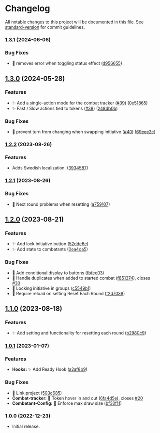 # Changelog

All notable changes to this project will be documented in this file. See [standard-version](https://github.com/conventional-changelog/standard-version) for commit guidelines.

### [1.3.1](https://github.com/fvtt-fria-ligan/yearzero-combat-fvtt/compare/1.3.0...1.3.1) (2024-06-06)


### Bug Fixes

* 🐛 removes error when toggling status effect ([d956655](https://github.com/fvtt-fria-ligan/yearzero-combat-fvtt/commit/d9566557143c73c77b7ffdd651ffec175a496215))

## [1.3.0](https://github.com/fvtt-fria-ligan/yearzero-combat-fvtt/compare/1.2.2...1.3.0) (2024-05-28)


### Features

* ✨ Add a single-action mode for the combat tracker ([#39](https://github.com/fvtt-fria-ligan/yearzero-combat-fvtt/issues/39)) ([0e51865](https://github.com/fvtt-fria-ligan/yearzero-combat-fvtt/commit/0e51865fe08ddbbc523957efe4f831b5994808a7))
* ✨ Fast / Slow actions tied to tokens ([#38](https://github.com/fvtt-fria-ligan/yearzero-combat-fvtt/issues/38)) ([2484b0b](https://github.com/fvtt-fria-ligan/yearzero-combat-fvtt/commit/2484b0b199b329fb5d4a50be70d493dbb2605015))


### Bug Fixes

* 🐛 prevent turn from changing when swapping initiative ([#40](https://github.com/fvtt-fria-ligan/yearzero-combat-fvtt/issues/40)) ([69eee2c](https://github.com/fvtt-fria-ligan/yearzero-combat-fvtt/commit/69eee2cc68694cf37fc9e925c732fa22ed7b71d4))

### [1.2.2](https://github.com/fvtt-fria-ligan/yearzero-combat-fvtt/compare/1.2.1...1.2.2) (2023-08-26)


### Features

* Adds Swedish localization. ([3934587](https://github.com/fvtt-fria-ligan/yearzero-combat-fvtt/commit/3934587347366e051e624f8ab4ec1534491af312))

### [1.2.1](https://github.com/fvtt-fria-ligan/yearzero-combat-fvtt/compare/1.2.0...1.2.1) (2023-08-26)


### Bug Fixes

* 🐛 Next round problems when resetting ([a759107](https://github.com/fvtt-fria-ligan/yearzero-combat-fvtt/commit/a7591073f0212affa093df04fe73ddd0e5554bed))

## [1.2.0](https://github.com/fvtt-fria-ligan/yearzero-combat-fvtt/compare/1.1.0...1.2.0) (2023-08-21)


### Features

* ✨ Add lock initiative button ([52dde6e](https://github.com/fvtt-fria-ligan/yearzero-combat-fvtt/commit/52dde6eb8c4eae851e00d92c4e2bb73ba71b7b61))
* ✨ Add state to combatants ([0ea4da5](https://github.com/fvtt-fria-ligan/yearzero-combat-fvtt/commit/0ea4da5672811cd080c411cf50adc64488a2e454))


### Bug Fixes

* 🐛 Add conditional display to buttons ([fbfce03](https://github.com/fvtt-fria-ligan/yearzero-combat-fvtt/commit/fbfce0310f9f2b11ecd78c4be320ce516df9e9d7))
* 🐛 Handle duplicates when added to started combat ([f851374](https://github.com/fvtt-fria-ligan/yearzero-combat-fvtt/commit/f85137419e4bb8bc76b5e1219123569bd0b4bf71)), closes [#30](https://github.com/fvtt-fria-ligan/yearzero-combat-fvtt/issues/30)
* 🐛 Locking initiative in groups ([c5549b1](https://github.com/fvtt-fria-ligan/yearzero-combat-fvtt/commit/c5549b182db8eefab543379e0b785efa1dfb2977))
* 🐛 Require reload on setting Reset Each Round ([f2d7038](https://github.com/fvtt-fria-ligan/yearzero-combat-fvtt/commit/f2d7038bb0f3e4930e3b03239e14211a397a9f03))

## [1.1.0](https://github.com/fvtt-fria-ligan/yearzero-combat-fvtt/compare/1.0.1...1.1.0) (2023-08-18)


### Features

* ✨ Add setting and functionality for resetting each round ([b2980c9](https://github.com/fvtt-fria-ligan/yearzero-combat-fvtt/commit/b2980c961977231d0af76cac2daabc076ecb669b))

### [1.0.1](https://github.com/fvtt-fria-ligan/yearzero-combat-fvtt/compare/1.0.0...1.0.1) (2023-01-07)


### Features

* **Hooks:** ✨ Add Ready Hook ([a2af8b9](https://github.com/fvtt-fria-ligan/yearzero-combat-fvtt/commit/a2af8b9dd156cded2b7c58e969a947e86017bd9a))


### Bug Fixes

* 🐛 Link project ([503c685](https://github.com/fvtt-fria-ligan/yearzero-combat-fvtt/commit/503c68596bba9d765a66273ba013d1f3c57ce9fc))
* **Combat-tracker:** 🐛 Token hover in and out ([6fa4d5e](https://github.com/fvtt-fria-ligan/yearzero-combat-fvtt/commit/6fa4d5e83f39166819240d829a4196dc497801ec)), closes [#20](https://github.com/fvtt-fria-ligan/yearzero-combat-fvtt/issues/20)
* **Combatant-Config:** 🐛 Enforce max draw size ([bf30f11](https://github.com/fvtt-fria-ligan/yearzero-combat-fvtt/commit/bf30f11353acd046de75c73157a99ea9fb491451))

### 1.0.0 (2022-12-23)

* Initial release.
